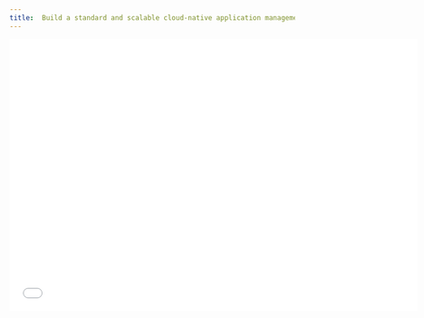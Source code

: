 ```yaml
---
title:  Build a standard and scalable cloud-native application management platform based on Kubernetes
---
```


<iframe height="480" width="720" src="//player.bilibili.com/player.html?aid=457645455&bvid=BV1r5411L7Qr&cid=252341983&page=1&high_quality=1" scrolling="no" border="0" frameborder="no" framespacing="0" allowfullscreen="true"> </iframe>
